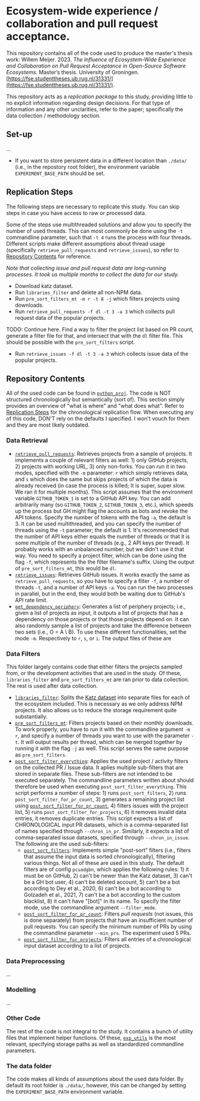 # Ecosystem-wide experience / collaboration and pull request acceptance.

This repository contains all of the code used to produce the master's thesis work: Willem Meijer. 2023. _The Influence of Ecosystem-Wide Experience and Collaboration on Pull Request Acceptance in Open-Source Software Ecosystems._ Master’s thesis. University of Groningen. [https://fse.studenttheses.ub.rug.nl/31331/](https://fse.studenttheses.ub.rug.nl/31331/).

This repository acts as a _replication package_ to this study, providing little to no explicit information regarding design decisions.
For that type of information and any other unclarities, refer to the paper; specifically the data collection / methodology section.

## Set-up

...

- If you want to store persistent data in a different location than `./data/` (i.e., in the repostory root folder), the environment variable `EXPERIMENT_BASE_PATH` should be set.

## Replication Steps

The following steps are necessary to replicate this study.
You can skip steps in case you have access to raw or processed data.

Some of the steps use multithreaded solutions and allow you to specify the number of used threads. 
This can most commonly be done using the `-t` commandline parameter, such that `-t 4` runs the process with four threads. 
Different scripts make different assumptions about thread usage (specifically `retrieve_pull_requests`  and `retrieve_issues`), so refer to [Repository Contents](#repository-contents) for reference.

_Note that collecting issue and pull request data are long-running processes. It took us multiple months to collect the data for our study._

- Download katz dataset.
- Run `libraries_filter` and delete all non-NPM data.
- Run `pre_sort_filters_mt -m r -t 8 -j` which filters projects using downloads.
- Run `retrieve_pull_requests -f dl -t 3 -a 3` which collects pull request data of the popular projects.

TODO: Continue here. Find a way to filter the project list based on PR count, generate a filter file for that, and intersect that with the `dl` filter file. This should be possible with the `pre_sort_filters` script.

- Run `retrieve_issues -f dl -t 3 -a 3` which collects issue data of the popular projects.

## Repository Contents

All of the used code can be found in [`python_proj`](./python_proj/).
The code is NOT structured chronologically but semantically (sort of).
This section simply provides an overview of "what is where" and "what does what".
Refer to [Replication Steps](#replication-steps) for the chronological replication flow.
When executing any of this code, DON'T rely on the defaults I specified. I won't vouch for them and they are most likely outdated.

### Data Retrieval

- [`retrieve_pull_requests`](./python_proj/data_retrieval/retrieve_pull_requests.py): Retrieves projects from a sample of projects. It implements a couple of relevant filters as well: 1) only GitHub projects, 2) projects with working URL, 3) only non-forks. You can run it in two modes, specified with the `-m` parameter: `r` which simply retrieves data, and `s` which does the same but skips projects of which the data is already received (in case the process is killed; It is super, super slow. We ran it for multiple months). This script assumes that the environment variable `GITHUB_TOKEN_1` is set to a GitHub API key. You can add arbitrarily many (so `GITHUB_TOKEN_2`, `GITHUB_TOKEN_3`, etc.), which speeds up the process but GH might flag the accounts as bots and revoke the API tokens. Specify the number of tokens with the flag `-a`, the default is 3. It can be used multithreaded, and you can specify the number of threads using the `-t` parameter; the default is 1. It's recommended that the number of API keys either equals the number of threads or that it is some multiple of the number of threads (e.g., 2 API keys per thread). It probably works with an unbalanced number, but we didn't use it that way. You need to specify a project filter, which can be done using the flag `-f`, which represents the the filter filename's suffix. Using the output of `pre_sort_filters_mt`, this would be `dl`.
- [`retrieve_issues`](./python_proj/data_retrieval/retrieve_issues.py): Retrieves GitHub issues. It works exactly the same as `retrieve_pull_requests`, so you have to specify a filter `-f`, a number of threads `-t`, and a number of API keys `-a`. You can run the two processes in parallel, but in the end, they would both be waiting due to GitHub's API rate limit.
- [`get_dependency_periphery`](./python_proj/data_retrieval/get_dependency_periphery.py): Generates a list of periphery projects; i.e., given a list of projects as input, it outputs a list of projects that has a dependency on those projects or that those projects depend on. It can also randomly sample a list of projects and take the difference between two sets (i.e., O = A \ B). To use these different functionalities, set the mode `-m`. Respectively to `r`, `s`, or `i`. The output files of these are 

### Data Filters

This folder largely contains code that either filters the projects sampled from, or the development activities that are used in the study.
Of these, `libraries_filter` and `pre_sort_filters_mt` are ran prior to data collection.
The rest is used after data collection.
- [`libraries_filter`](./python_proj/data_filters/libraries_filter.py): Splits the [Katz dataset](https://libraries.io/data/) into separate files for each of the ecosystem included. This is necessary as we only address NPM projects. It also allows us to reduce the storage requirement quite substantially.
- [`pre_sort_filters_mt`](./python_proj/data_filters/pre_sort_filters_mt.py): Filters projects based on their monthly downloads. To work properly, you have to run it with the commandline argument `-m r`, and specify a number of threads you want to use with the parameter `-t`. It will output results per thread, which can be merged together by running it with the flag `-j` as well. This script serves the same purpose as `pre_sort_filters`.
- [`post_sort_filter_everything`](./python_proj/data_filters/post_sort_filter_everything.py): Applies the used project / activity filters on the collected PR / Issue data. It aplies multiple sub-filters that are stored in separate files. These sub-filters are not intended to be executed separately. The commandline parameters written about should therefore be used when executing `post_sort_filter_everything`. This script performs a number of steps: 1) runs `post_sort_filters`, 2) runs `post_sort_filter_for_pr_count`, 3) generates a remaining project list using [`post_sort_filter_for_pr_count`](./python_proj/helpers/create_project_user_list.py), 4) filters issues with the project list, 5) runs `post_sort_filter_for_projects`, 6) it removes invalid data entries, it removes duplicate entries. This script expects a list of CHRONOLOGICAL input PR datasets, which is a comma-separated list of names specified through `--chron_in_pr`. Similarly, it expects a list of comma-separated issue datasets, specified through `--chron_in_issue`. The following are the used sub-filters:
  - [`post_sort_filters`](./python_proj/data_filters/post_sort_filters.py): Implements simple "post-sort" filters (i.e., filters that assume the input data is sorted chronologically), filtering various things. Not all of these are used in this study. The default filters are of config `pcuadgbn`, which applies the following rules: 1) it must be on GitHub, 2) can't be newer than the Katz dataset, 3) can't be a GH bot user, 4) can't be deleted account, 5) can't be a bot according to Dey et al., 2020, 6) can't be a bot according to Golzadeh et al., 2021, 7) can't be a bot according to the custom blacklist, 8) it can't have "[bot]" in its name. To specify the filter mode, use the commandline argument `--filter_mode`.
  - [`post_sort_filter_for_pr_count`](./python_proj/data_filters/post_sort_filter_for_pr_count.py): Filters _pull requests_ (not issues, this is done separately) from projects that have an insufficient number of pull requests. You can specify the minimum number of PRs by using the commandline parameter `--min_prs`. The experiment used 5 PRs.
  - [`post_sort_filter_for_projects`](./python_proj/data_filters/post_sort_filter_for_projects.py): Filters all entries of a chronological input dataset according to a list of projects.

### Data Preprocessing

...

### Modelling

...

### Other Code

The rest of the code is not integral to the study.
It contains a bunch of utility files that implement helper functions.
Of these, [`exp_utils`](./python_proj/utils/exp_utils.py) is the most relevant, specifying storage paths as well as standardized commandline parameters.

### The data folder

The code makes all kinds of assumptions about the used data folder.
By default its root folder is `./data/`, however, this can be changed by setting the `EXPERIMENT_BASE_PATH` environment variable.
